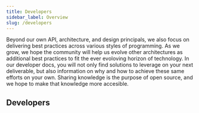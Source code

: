 ```yaml
---
title: Developers
sidebar_label: Overview
slug: /developers
---
```


Beyond our own API, architecture, and design principals, we also focus on delivering best practices across various styles of programming.  As we grow, we hope the community will help us evolve other architectures as additional best practices to fit the ever evoloving horizon of technology.  In our developer docs, you will not only find solutions to leverage on your next deliverable, but also information on why and how to achieve these same efforts on your own.  Sharing knowledge is the purpose of open source, and we hope to make that knowledge more accesible.

## Developers
